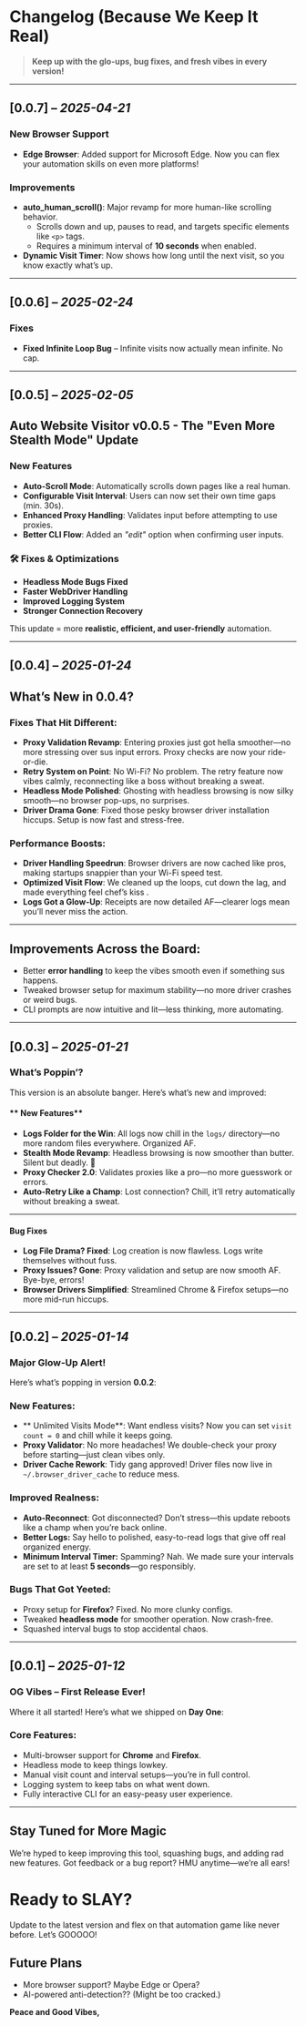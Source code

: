 # Changelog (Because We Keep It Real) 

> **Keep up with the glo-ups, bug fixes, and fresh vibes in every version!**

---

## **[0.0.7]** – *2025-04-21*

### **New Browser Support**
- **Edge Browser**: Added support for Microsoft Edge. Now you can flex your automation skills on even more platforms!

### Improvements
- **auto_human_scroll()**: Major revamp for more human-like scrolling behavior.  
  - Scrolls down and up, pauses to read, and targets specific elements like `<p>` tags.  
  - Requires a minimum interval of **10 seconds** when enabled.
- **Dynamic Visit Timer**: Now shows how long until the next visit, so you know exactly what’s up.

---

## **[0.0.6]** – *2025-02-24*  

### **Fixes**   

- **Fixed Infinite Loop Bug** – Infinite visits now actually mean infinite. No cap.  

---

## **[0.0.5]** – *2025-02-05* 

## Auto Website Visitor v0.0.5 - The "Even More Stealth Mode" Update

### **New Features**  
- **Auto-Scroll Mode**: Automatically scrolls down pages like a real human.  
- **Configurable Visit Interval**: Users can now set their own time gaps (min. 30s).  
- **Enhanced Proxy Handling**: Validates input before attempting to use proxies.  
- **Better CLI Flow**: Added an *"edit"* option when confirming user inputs.  

### 🛠 **Fixes & Optimizations**  
- **Headless Mode Bugs Fixed**   
- **Faster WebDriver Handling**   
- **Improved Logging System**   
- **Stronger Connection Recovery**   

This update = more **realistic, efficient, and user-friendly** automation.   

---

## **[0.0.4]** – *2025-01-24*

## **What’s New in 0.0.4?**

### **Fixes That Hit Different**:
- **Proxy Validation Revamp**: Entering proxies just got hella smoother—no more stressing over sus input errors. Proxy checks are now your ride-or-die.
- **Retry System on Point**: No Wi-Fi? No problem. The retry feature now vibes calmly, reconnecting like a boss without breaking a sweat. 
- **Headless Mode Polished**: Ghosting with headless browsing is now silky smooth—no browser pop-ups, no surprises. 
- **Driver Drama Gone**: Fixed those pesky browser driver installation hiccups. Setup is now fast and stress-free. 

### **Performance Boosts**:
- **Driver Handling Speedrun**: Browser drivers are now cached like pros, making startups snappier than your Wi-Fi speed test. 
- **Optimized Visit Flow**: We cleaned up the loops, cut down the lag, and made everything feel chef’s kiss .
- **Logs Got a Glow-Up**: Receipts are now detailed AF—clearer logs mean you’ll never miss the action. 

---

## **Improvements Across the Board**:
- Better **error handling** to keep the vibes smooth even if something sus happens. 
- Tweaked browser setup for maximum stability—no more driver crashes or weird bugs. 
- CLI prompts are now intuitive and lit—less thinking, more automating. 

---

## **[0.0.3]** – *2025-01-21*

### **What’s Poppin’?**  
This version is an absolute banger. Here’s what’s new and improved:  

#### ** New Features**  
- **Logs Folder for the Win**: All logs now chill in the `logs/` directory—no more random files everywhere. Organized AF.   
- **Stealth Mode Revamp**: Headless browsing is now smoother than butter. Silent but deadly. 👻  
- **Proxy Checker 2.0**: Validates proxies like a pro—no more guesswork or errors.   
- **Auto-Retry Like a Champ**: Lost connection? Chill, it’ll retry automatically without breaking a sweat.   

---

#### **Bug Fixes**  
- **Log File Drama? Fixed**: Log creation is now flawless. Logs write themselves without fuss.   
- **Proxy Issues? Gone**: Proxy validation and setup are now smooth AF. Bye-bye, errors!   
- **Browser Drivers Simplified**: Streamlined Chrome & Firefox setups—no more mid-run hiccups.   

---

## **[0.0.2]** – *2025-01-14*  

### **Major Glow-Up Alert!**   
Here’s what’s popping in version **0.0.2**:  

### **New Features:**  
- ** Unlimited Visits Mode**: Want endless visits? Now you can set `visit count = 0` and chill while it keeps going.  
- **Proxy Validator**: No more headaches! We double-check your proxy before starting—just clean vibes only.   
- **Driver Cache Rework**: Tidy gang approved! Driver files now live in `~/.browser_driver_cache` to reduce mess.   

### **Improved Realness:**  
- **Auto-Reconnect**: Got disconnected? Don’t stress—this update reboots like a champ when you’re back online.   
- **Better Logs:** Say hello to polished, easy-to-read logs that give off real organized energy.   
- **Minimum Interval Timer:** Spamming? Nah. We made sure your intervals are set to at least **5 seconds**—go responsibly.   

### **Bugs That Got Yeeted:**  
- Proxy setup for **Firefox**? Fixed. No more clunky configs.   
- Tweaked **headless mode** for smoother operation. Now crash-free.   
- Squashed interval bugs to stop accidental chaos.   

---

## **[0.0.1]** – *2025-01-12*   

### **OG Vibes – First Release Ever!**   
Where it all started! Here’s what we shipped on **Day One**:  

###  **Core Features:**  
- Multi-browser support for **Chrome** and **Firefox**.  
- Headless mode to keep things lowkey.  
- Manual visit count and interval setups—you’re in full control.  
- Logging system to keep tabs on what went down.  
- Fully interactive CLI for an easy-peasy user experience.  

---

## **Stay Tuned for More Magic**   

We’re hyped to keep improving this tool, squashing bugs, and adding rad new features. Got feedback or a bug report? HMU anytime—we’re all ears!   

# Ready to SLAY?

Update to the latest version and flex on that automation game like never before. Let’s GOOOOO!

## Future Plans
-  More browser support? Maybe Edge or Opera?  
- AI-powered anti-detection?? (Might be too cracked.)

**Peace and Good Vibes,**